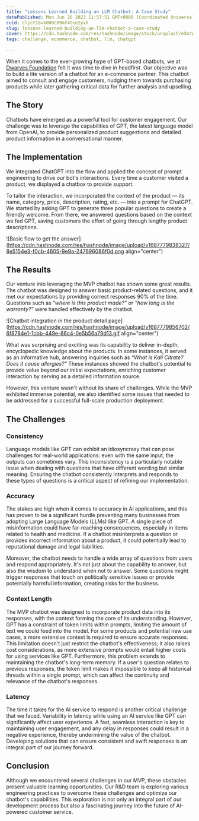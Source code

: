 ```yaml
---
title: "Lessons Learned Building an LLM Chatbot: A Case Study"
datePublished: Mon Jun 26 2023 11:57:51 GMT+0000 (Coordinated Universal Time)
cuid: cljct18vk000c09mf4tee2yvh
slug: lessons-learned-building-an-llm-chatbot-a-case-study
cover: https://cdn.hashnode.com/res/hashnode/image/stock/unsplash/eXmrW9I1Fnw/upload/4e0601766b2d640266b02d97c9043e9b.png
tags: challenge, ecommerce, chatbot, llm, chatgpt

---
```


When it comes to the ever-growing hype of GPT-based chatbots, we at [Dwarves Foundation](https://d.foundation/) felt it was time to dive in headfirst. Our objective was to build a lite version of a chatbot for an e-commerce partner. This chatbot aimed to consult and engage customers, nudging them towards purchasing products while later gathering critical data for further analysis and upselling.

## **The Story**

Chatbots have emerged as a powerful tool for customer engagement. Our challenge was to leverage the capabilities of GPT, the latest language model from OpenAI, to provide personalized product suggestions and detailed product information in a conversational manner.

## **The Implementation**

We integrated ChatGPT into the flow and applied the concept of prompt engineering to drive our bot's interactions. Every time a customer visited a product, we displayed a chatbox to provide support.

To tailor the interaction, we incorporated the context of the product — its name, category, price, description, rating, etc. — into a prompt for ChatGPT. We started by asking GPT to generate three popular questions to create a friendly welcome. From there, we answered questions based on the context we fed GPT, saving customers the effort of going through lengthy product descriptions.

![Basic flow to get the answer](https://cdn.hashnode.com/res/hashnode/image/upload/v1687779838327/8e5154e3-f0cb-4605-9e9a-247696086f0d.png align="center")

## **The Results**

Our venture into leveraging the MVP chatbot has shown some great results. The chatbot was designed to answer basic product-related questions, and it met our expectations by providing correct responses 90% of the time. Questions such as “*where is this product made?” or* *“how long is the warranty?”* were handled effectively by the chatbot.

![Chatbot integration in the product detail page](https://cdn.hashnode.com/res/hashnode/image/upload/v1687779856702/6f8784e1-1cbb-449e-86c4-0e5b56a79d13.gif align="center")

What was surprising and exciting was its capability to deliver in-depth, encyclopedic knowledge about the products. In some instances, it served as an informative hub, answering inquiries such as *“What is Kali Citrate? Does it cause allergies?”* These instances showed the chatbot's potential to provide value beyond our initial expectations, enriching customer interaction by serving as a detailed information source.

However, this venture wasn't without its share of challenges. While the MVP exhibited immense potential, we also identified some issues that needed to be addressed for a successful full-scale production deployment.

## **The Challenges**

### **Consistency**

Language models like GPT can exhibit an idiosyncrasy that can pose challenges for real-world applications: even with the same input, the outputs can sometimes vary. This inconsistency is a particularly notable issue when dealing with questions that have different wording but similar meaning. Ensuring the chatbot consistently interprets and responds to these types of questions is a critical aspect of refining our implementation.

### **Accuracy**

The stakes are high when it comes to accuracy in AI applications, and this has proven to be a significant hurdle preventing many businesses from adopting Large Language Models (LLMs) like GPT. A single piece of misinformation could have far-reaching consequences, especially in items related to health and medicine. If a chatbot misinterprets a question or provides incorrect information about a product, it could potentially lead to reputational damage and legal liabilities.

Moreover, the chatbot needs to handle a wide array of questions from users and respond appropriately. It's not just about the capability to answer, but also the wisdom to understand when not to answer. Some questions might trigger responses that touch on politically sensitive issues or provide potentially harmful information, creating risks for the business.

### **Context Length**

The MVP chatbot was designed to incorporate product data into its responses, with the context forming the core of its understanding. However, GPT has a constraint of token limits within prompts, limiting the amount of text we could feed into the model. For some products and potential new use cases, a more extensive context is required to ensure accurate responses. This limitation doesn't just restrict the chatbot's effectiveness; it also raises cost considerations, as more extensive prompts would entail higher costs for using services like GPT. Furthermore, this problem extends to maintaining the chatbot's long-term memory. If a user's question relates to previous responses, the token limit makes it impossible to keep all historical threads within a single prompt, which can affect the continuity and relevance of the chatbot's responses.

### **Latency**

The time it takes for the AI service to respond is another critical challenge that we faced. Variability in latency while using an AI service like GPT can significantly affect user experience. A fast, seamless interaction is key to maintaining user engagement, and any delay in responses could result in a negative experience, thereby undermining the value of the chatbot. Developing solutions that can ensure consistent and swift responses is an integral part of our journey forward.

## **Conclusion**

Although we encountered several challenges in our MVP, these obstacles present valuable learning opportunities. Our R&D team is exploring various engineering practices to overcome these challenges and optimize our chatbot's capabilities. This exploration is not only an integral part of our development process but also a fascinating journey into the future of AI-powered customer service.